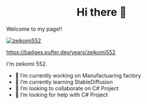 # <center>Hi there 👋</center>

Welcome to my page!!

[![zeikomi552](https://github-readme-stats.vercel.app/api?username=zeikomi552)](https://github.com/zeikomi552/MovingWordPress)

https://badges.pufler.dev/years/zeikomi552

I'm zeikomi 552.
- 🔭 I’m currently working on Manufactuaring factory
- 🌱 I’m currently learning StableDiffusion
- 👯 I’m looking to collaborate on C# Project
- 🤔 I’m looking for help with C# Project




<!--
**zeikomi552/zeikomi552** is a ✨ _special_ ✨ repository because its `README.md` (this file) appears on your GitHub profile.

Here are some ideas to get you started:

- 🔭 I’m currently working on Manufactuaring factory
- 🌱 I’m currently learning StableDiffusion
- 👯 I’m looking to collaborate on C# Project
- 🤔 I’m looking for help with C# Project
- 💬 Ask me about ...
- 📫 How to reach me: ...
- 😄 Pronouns: ...
- ⚡ Fun fact: ...
-->
